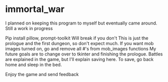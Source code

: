 # immortal_war
I planned on keeping this program to myself but eventually came around. Still a work in progress

Pip install pillow, prompt-toolkit
Will break if you don't
This is just the prologue and the first dungeon, so don't expect much.  If you want mob images turned on, go and remove all #'s from mob_images functions
My future goals are to change over to tkinter and finishing the prologue.
Battles are explained in the game, but I'll explain saving here. To save, go back home and sleep in the bed.

Enjoy the game and send feedback
